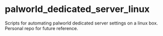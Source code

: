 # palworld_dedicated_server_linux
Scripts for automating palworld dedicated server settings on a linux box. Personal repo for future reference.
